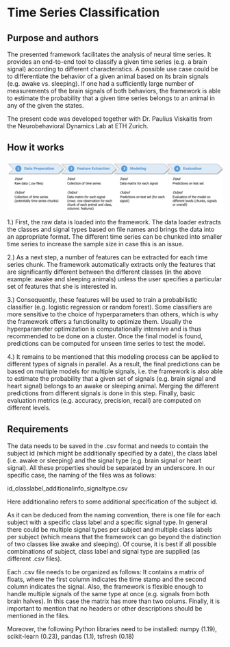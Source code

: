 # Time Series Classification

## Purpose and authors
The presented framework facilitates the analysis of neural time series. It provides an end-to-end tool to classify a given time series (e.g. a brain signal) according to different characteristics. A possible use case could be to differentiate the behavior of a given animal based on its brain signals (e.g. awake vs. sleeping). If one had a sufficiently large number of measurements of the brain signals of both behaviors, the framework is able to estimate the probability that a given time series belongs to an animal in any of the given the states.

The present code was developed together with Dr. Paulius Viskaitis from the Neurobehavioral Dynamics Lab at ETH Zurich. 

## How it works

![](flowchart/modeling_process.PNG)

1.) First, the raw data is loaded into the framework. The data loader extracts the classes and signal types based on file names and brings the data into an appropriate format. The different time series can be chunked into smaller time series to increase the sample size in case this is an issue. 

2.) As a next step, a number of features can be extracted for each time series chunk. The framework automatically extracts only the features that are significantly different between the different classes (in the above example: awake and sleeping animals) unless the user specifies a particular set of features that she is interested in. 

3.) Consequently, these features will be used to train a probabilistic classifier (e.g. logistic regression or random forest). Some classifiers are more sensitive to the choice of hyperparameters than others, which is why the framework offers a functionality to optimize them. Usually the hyperparameter optimization is computationally intensive and is thus recommended to be done on a cluster. Once the final model is found, predictions can be computed for unseen time series to test the model. 

4.) It remains to be mentioned that this modeling process can be applied to different types of signals in parallel. As a result, the final predictions can be based on multiple models for multiple signals, i.e. the framework is also able to estimate the probability that a given set of signals (e.g. brain signal and heart signal) belongs to an awake or sleeping animal. Merging the different predictions from different signals is done in this step. Finally, basic evaluation metrics (e.g. accuracy, precision, recall) are computed on different levels.

## Requirements
The data needs to be saved in the .csv format and needs to contain the subject id (which might be additionally specified by a date), the class label (i.e. 
awake or sleeping) and the signal type (e.g. brain signal or heart signal). All these properties should be separated by an underscore. In our specific case, the naming of the files was as follows:

id_classlabel_additionalinfo_signaltype.csv

Here additionalino refers to some additional specification of the subject id.

As it can be deduced from the naming convention, there is one file for each subject with a specific class label and a specific signal type. In general there could be multiple signal types per subject and multiple class labels per subject (which means that the framework can go beyond the distinction of two classes like awake and sleeping). Of course, it is best if all possible combinations of subject, class label and signal type are supplied (as different .csv files).

Each .csv file needs to be organized as follows: It contains a matrix of floats, where the first column indicates the time stamp and the second column indicates the signal. Also, the framework is flexible enough to handle multiple signals of the same type at once (e.g. signals from both brain halves). In this case the matrix has more than two colums. Finally, it is important to mention that no headers or other descriptions should be mentioned in the files. 

Moreover, the following Python libraries need to be installed: numpy (1.19), scikit-learn (0.23), pandas (1.1), tsfresh (0.18)

